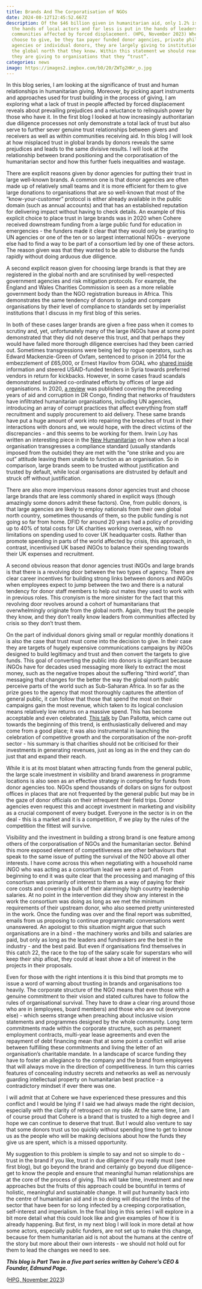 ```yaml
---
title: Brands And The Corporatisation of NGOs
date: 2024-08-12T12:45:52.667Z
description: Of the $46 billion given in humanitarian aid, only 1.2% is put in
  the hands of local actors and far less is put in the hands of leaders from
  communities affected by forced displacement. (HPG, November 2023) When donors
  choose to give, be they tax payer funded donor agencies, private philanthropic
  agencies or individual donors, they are largely giving to institutions from
  the global north that they know. Within this statement we should read that
  they are giving to organisations that they “trust”.
categories: news
image: https://images2.imgbox.com/b0/20/ZWTg2HKr_o.jpg
---
```

In this blog series, I am looking at the significance of trust and human relationships in humanitarian giving. Moreover, by picking apart instruments and approaches used for trust building in the process of giving, I am exploring what a lack of trust in people affected by forced displacement reveals about prevailing prejudices and a reluctance to relinquish power by those who have it. In the first blog I looked at how increasingly authoritarian due diligence processes not only demonstrate a total lack of trust but also serve to further sever genuine trust relationships between givers and receivers as well as within communities receiving aid.  In this blog I will look at how misplaced trust in global brands by donors reveals the same prejudices and leads to the same divisive results. I will look at the relationship between brand positioning and the corporatisation of the humanitarian sector and how this further fuels inequalities and wastage. 

There are explicit reasons given by donor agencies for putting their trust in large well-known brands. A common one is that donor agencies are often made up of relatively small teams and it is more efficient for them to give large donations to organisations that are so well-known that most of the “know-your-customer” protocol is either already available in the public domain (such as annual accounts) and that has an established reputation for delivering impact without having to check details. An example of this explicit choice to place trust in large brands was in 2020 when Cohere received downstream funding from a large public fund for education in emergencies - the funders made it clear that they would only be granting to UN agencies or one of the ten or so largest international NGOs - everyone else had to find a way to be part of a consortium led by one of these actors. The reason given was that they wanted to be able to disburse the funds rapidly without doing arduous due diligence.

A second explicit reason given for choosing large brands is that they are registered in the global north and are scrutinised by well-respected government agencies and risk mitigation protocols. For example, the England and Wales Charities Commission is seen as a more reliable government body than the NGO registration bureaus in Africa. This demonstrates the same tendency of donors to judge and compare organisations by their level of compliance to standards set by imperialist institutions that I discuss in my first blog of this series. 

In both of these cases larger brands are given a free pass when it comes to scrutiny and, yet, unfortunately many of the large iNGOs have at some point demonstrated that they did not deserve this trust, and that perhaps they would have failed more thorough diligence exercises had they been carried out. Sometimes transgressions were being led by rogue operators, such as Edward Mackenzie-Green of Oxfam, sentenced to prison in 2014 for the embezzlement of £65,000, or Ernest Havilov from GOAL who [shared inside](https://www.thenewhumanitarian.org/news/2019/05/29/us-seeks-extradite-ex-ngo-worker-over-syria-aid-fraud-scandal) information and steered USAID-funded tenders in Syria towards preferred vendors in return for kickbacks. However, in some cases fraud scandals demonstrated sustained co-ordinated efforts by offices of large aid organisations. In 2020, [a review](https://www.thenewhumanitarian.org/investigation/2020/06/11/Congo-aid-fraud-corruption-Mercy-Corps) was published covering the preceding years of aid and corruption in DR Congo, finding that networks of fraudsters have infiltrated humanitarian organisations, including UN agencies, introducing an array of corrupt practices that affect everything from staff recruitment and supply procurement to aid delivery. These same brands have put a huge amount of work into repairing the breaches of trust in their interactions with donors and, we would hope, with the direct victims of the discrepancies - and this seems to be working for them. Irwin Loy has written an interesting piece in the [New Humanitarian](https://www.thenewhumanitarian.org/feature/2023/10/03/aid-diversion-and-double-standards) on how when a local organisation transgresses a compliance standard (usually standards imposed from the outside) they are met with the “one strike and you are out” attitude leaving them unable to function as an organisation. So in comparison, large brands seem to be trusted without justification and trusted by default, while local organisations are distrusted by default and struck off without justification. 

There are also more impervious reasons donor agencies trust and choose large brands that are less commonly shared in explicit ways (though amazingly some donors admit these factors). One, from public donors, is that large agencies are likely to employ nationals from their own global north country, sometimes thousands of them, so the public funding is not going so far from home. DFID for around 20 years had a policy of providing up to 40% of total costs for UK charities working overseas, with no limitations on spending used to cover UK headquarter costs. Rather than promote spending in parts of the world affected by crisis, this approach, in contrast, incentivised UK based iNGOs to balance their spending towards their UK expenses and recruitment.

A second obvious reason that donor agencies trust iNGOs and large brands is that there is a revolving door between the two types of agency. There are clear career incentives for building strong links between donors and iNGOs when employees expect to jump between the two and there is a natural tendency for donor staff members to help out mates they used to work with in previous roles. This cronyism is the more sinister for the fact that this revolving door revolves around a cohort of humanitarians that overwhelmingly originate from the global north. Again, they trust the people they know, and they don’t really know leaders from communities affected by crisis so they don’t trust them.

On the part of individual donors giving small or regular monthly donations it is also the case that trust must come into the decision to give. In their case they are targets of hugely expensive communications campaigns by iNGOs designed to build legitimacy and trust and then convert the targets to give funds. This goal of converting the public into donors is significant because iNGOs have for decades used messaging more likely to extract the most money, such as the negative tropes about the suffering “third world”, than messaging that changes for the better the way the global north public perceive parts of the world such as Sub-Saharan Africa. In so far as the prize goes to the agency that most thoroughly captures the attention of general public, it can follow that those that spend the most on their campaigns gain the most revenue, which taken to its logical conclusion means relatively low returns on a massive spend. This has become acceptable and even celebrated. [This talk](https://www.youtube.com/watch?v=bfAzi6D5FpM) by Dan Pallotta, which came out towards the beginning of this trend, is enthusiastically delivered and may come from a good place; it was also instrumental in launching the celebration of competitive growth and the corporatisation of the non-profit sector - his summary is that charities should not be criticised for their investments in generating revenues, just as long as in the end they can do just that and expand their reach.

While it is at its most blatant when attracting funds from the general public, the large scale investment in visibility and brand awareness in programme locations is also seen as an effective strategy in competing for funds from donor agencies too. NGOs spend thousands of dollars on signs for outpost offices in places that are not frequented by the general public but may be in the gaze of  donor officials on their infrequent their field trips. Donor agencies even request this and accept investment in marketing and visibility as a crucial component of every budget. Everyone in the sector is in on the deal - this is a market and it is a competition, if we play by the rules of the competition the fittest will survive. 

Visibility and the investment in building a strong brand is one feature among others of the corporatisation of NGOs and the humanitarian sector. Behind this more exposed element of competitiveness are other behaviours that speak to the same issue of putting the survival of the NGO above all other interests. I have come across this when negotiating with a household name iNGO who was acting as a consortium lead we were a part of. From beginning to end it was quite clear that the processing and managing of this consortium was primarily of interest to them as a way of paying for their core costs and covering a bulk of their alarmingly high country leadership salaries. At no point in the intervention did they show any interest in the work the consortium was doing as long as we met the minimum requirements of their upstream donor, who also seemed pretty uninterested in the work. Once the funding was over and the final report was submitted, emails from us proposing to continue programmatic conversations went unanswered. An apologist to this situation might argue that such organisations are in a bind - the machinery works and bills and salaries are paid, but only as long as the leaders and fundraisers are the best in the industry - and the best paid. But even if organisations find themselves in this catch 22, the race to the top of the salary scale for superstars who will keep their ship afloat, they could at least show a bit of interest in the projects in their proposals. 

Even for those with the right intentions it is this bind that prompts me to issue a word of warning about trusting in brands and organisations too heavily. The corporate structure of the NGO means that even those with a genuine commitment to their vision and stated cultures have to follow the rules of organisational survival. They have to draw a clear ring around those who are in (employees, board members)  and those who are out (everyone else) - which seems strange when preaching about inclusive vision statements and programmes designed by the whole community. Long term commitments made within the corporate structure, such as permanent employment contracts, multi-year lease agreements and even the repayment of debt financing mean that at some point a conflict will arise between fulfilling these commitments and living the letter of an organisation’s charitable mandate. In a landscape of scarce funding they have to foster an allegiance to the company and the brand from employees that will always move in the direction of competitiveness. In turn this carries features of concealing industry secrets and networks as well as nervously guarding intellectual property on humanitarian best practice - a contradictory mindset if ever there was one. 

I will admit that at Cohere we have experienced these pressures and this conflict and I would be lying if I said we had always made the right decision, especially with the clarity of retrospect on my side. At the same time, I am of course proud that Cohere is a brand that is trusted to a high degree and I hope we can continue to deserve that trust. But I would also venture to say that some donors trust us too quickly without spending time to get to know us as the people who will be making decisions about how the funds they give us are spent, which is a missed opportunity.

My suggestion to this problem is simple to say and not so simple to do - trust in the brand if you like, trust in due diligence if you really must (see first blog), but go beyond the brand and certainly go beyond due diligence- get to know the people and ensure that meaningful human relationships are at the core of the process of giving. This will take time, investment and new approaches but the fruits of this approach could be bountiful in terms of holistic, meaningful and sustainable change.  It will put humanity back into the centre of humanitarian aid and in so doing will discard the limbs of the sector that have been for so long infected by a creeping corporatisation, self-interest and imperialism. In the final blog in this series I will explore in a bit more detail what this could look like and give examples of how it is already happening. But first, in my next blog I will look in more detail at how some actors, especially public funders, are not set up to make this change, because for them humanitarian aid is not about the humans at the centre of the story but more about their own interests - we should not hold out for them to lead the changes we need to see.

***This blog is Part Two in a five part series written by Cohere’s CEO & Founder, Edmund Page.***

([HPG, November 2023](<https://odi.cdn.ngo/media/documents/HPG_report_funding_to_RLOs_final.pdf>))[](https://odi.cdn.ngo/media/documents/HPG_report_funding_to_RLOs_final.pdf)